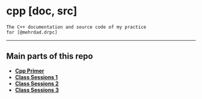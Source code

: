 # cpp [doc, src]

    The C++ documentation and source code of my practice
    for [@mehrdad.drpc]

---

## Main parts of this repo

- [**Cpp Primer**](C++Primer/)
- [**Class Sessions 1**](sessions/S_01.md)
- [**Class Sessions 2**](sessions/S_02.md)
- [**Class Sessions 3**](sessions/S_03.md)
